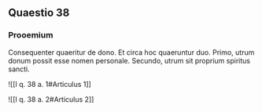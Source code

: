 ## Quaestio 38

### Prooemium

Consequenter quaeritur de dono. Et circa hoc quaeruntur duo. Primo, utrum donum possit esse nomen personale. Secundo, utrum sit proprium spiritus sancti.

![[I q. 38 a. 1#Articulus 1]]

![[I q. 38 a. 2#Articulus 2]]

